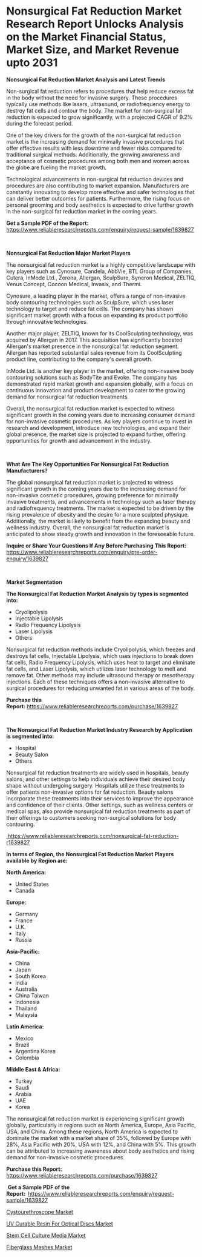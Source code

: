<p><h1>Nonsurgical Fat Reduction Market Research Report Unlocks Analysis on the Market Financial Status, Market Size, and Market Revenue upto 2031</h1></p><p><strong>Nonsurgical Fat Reduction Market Analysis and Latest Trends</strong></p>
<p><p>Non-surgical fat reduction refers to procedures that help reduce excess fat in the body without the need for invasive surgery. These procedures typically use methods like lasers, ultrasound, or radiofrequency energy to destroy fat cells and contour the body. The market for non-surgical fat reduction is expected to grow significantly, with a projected CAGR of 9.2% during the forecast period.</p><p>One of the key drivers for the growth of the non-surgical fat reduction market is the increasing demand for minimally invasive procedures that offer effective results with less downtime and fewer risks compared to traditional surgical methods. Additionally, the growing awareness and acceptance of cosmetic procedures among both men and women across the globe are fueling the market growth.</p><p>Technological advancements in non-surgical fat reduction devices and procedures are also contributing to market expansion. Manufacturers are constantly innovating to develop more effective and safer technologies that can deliver better outcomes for patients. Furthermore, the rising focus on personal grooming and body aesthetics is expected to drive further growth in the non-surgical fat reduction market in the coming years.</p></p>
<p><strong>Get a Sample PDF of the Report:&nbsp;</strong> <a href="https://www.reliableresearchreports.com/enquiry/request-sample/1639827">https://www.reliableresearchreports.com/enquiry/request-sample/1639827</a></p>
<p>&nbsp;</p>
<p><strong>Nonsurgical Fat Reduction Major Market Players</strong></p>
<p><p>The nonsurgical fat reduction market is a highly competitive landscape with key players such as Cynosure, Candela, AbbVie, BTL Group of Companies, Cutera, InMode Ltd., Zerona, Allergan, SculpSure, Syneron Medical, ZELTIQ, Venus Concept, Cocoon Medical, Invasix, and Thermi. </p><p>Cynosure, a leading player in the market, offers a range of non-invasive body contouring technologies such as SculpSure, which uses laser technology to target and reduce fat cells. The company has shown significant market growth with a focus on expanding its product portfolio through innovative technologies.</p><p>Another major player, ZELTIQ, known for its CoolSculpting technology, was acquired by Allergan in 2017. This acquisition has significantly boosted Allergan's market presence in the nonsurgical fat reduction segment. Allergan has reported substantial sales revenue from its CoolSculpting product line, contributing to the company's overall growth.</p><p>InMode Ltd. is another key player in the market, offering non-invasive body contouring solutions such as BodyTite and Evoke. The company has demonstrated rapid market growth and expansion globally, with a focus on continuous innovation and product development to cater to the growing demand for nonsurgical fat reduction treatments.</p><p>Overall, the nonsurgical fat reduction market is expected to witness significant growth in the coming years due to increasing consumer demand for non-invasive cosmetic procedures. As key players continue to invest in research and development, introduce new technologies, and expand their global presence, the market size is projected to expand further, offering opportunities for growth and advancement in the industry.</p></p>
<p>&nbsp;</p>
<p><strong>What Are The Key Opportunities For Nonsurgical Fat Reduction Manufacturers?</strong></p>
<p><p>The global nonsurgical fat reduction market is projected to witness significant growth in the coming years due to the increasing demand for non-invasive cosmetic procedures, growing preference for minimally invasive treatments, and advancements in technology such as laser therapy and radiofrequency treatments. The market is expected to be driven by the rising prevalence of obesity and the desire for a more sculpted physique. Additionally, the market is likely to benefit from the expanding beauty and wellness industry. Overall, the nonsurgical fat reduction market is anticipated to show steady growth and innovation in the foreseeable future.</p></p>
<p><strong>Inquire or Share Your Questions If Any Before Purchasing This Report:</strong> <a href="https://www.reliableresearchreports.com/enquiry/pre-order-enquiry/1639827">https://www.reliableresearchreports.com/enquiry/pre-order-enquiry/1639827</a></p>
<p>&nbsp;</p>
<p><strong>Market Segmentation</strong></p>
<p><strong>The Nonsurgical Fat Reduction Market Analysis by types is segmented into:</strong></p>
<p><ul><li>Cryolipolysis</li><li>Injectable Lipolysis</li><li>Radio Frequency Lipolysis</li><li>Laser Lipolysis</li><li>Others</li></ul></p>
<p><p>Nonsurgical fat reduction methods include Cryolipolysis, which freezes and destroys fat cells, Injectable Lipolysis, which uses injections to break down fat cells, Radio Frequency Lipolysis, which uses heat to target and eliminate fat cells, and Laser Lipolysis, which utilizes laser technology to melt and remove fat. Other methods may include ultrasound therapy or mesotherapy injections. Each of these techniques offers a non-invasive alternative to surgical procedures for reducing unwanted fat in various areas of the body.</p></p>
<p><strong>Purchase this Report:&nbsp;</strong><a href="https://www.reliableresearchreports.com/purchase/1639827">https://www.reliableresearchreports.com/purchase/1639827</a></p>
<p>&nbsp;</p>
<p><strong>The Nonsurgical Fat Reduction Market Industry Research by Application is segmented into:</strong></p>
<p><ul><li>Hospital</li><li>Beauty Salon</li><li>Others</li></ul></p>
<p><p>Nonsurgical fat reduction treatments are widely used in hospitals, beauty salons, and other settings to help individuals achieve their desired body shape without undergoing surgery. Hospitals utilize these treatments to offer patients non-invasive options for fat reduction. Beauty salons incorporate these treatments into their services to improve the appearance and confidence of their clients. Other settings, such as wellness centers or medical spas, also provide nonsurgical fat reduction treatments as part of their offerings to customers seeking non-surgical solutions for body contouring.</p></p>
<p><a href="https://www.reliableresearchreports.com/nonsurgical-fat-reduction-r1639827">&nbsp;https://www.reliableresearchreports.com/nonsurgical-fat-reduction-r1639827</a></p>
<p><strong>In terms of Region, the Nonsurgical Fat Reduction Market Players available by Region are:</strong></p>
<p>
    <p> <strong> North America: </strong>
        <ul>
            <li>United States</li>
            <li>Canada</li>
        </ul>
        </p> 
    <p> <strong> Europe: </strong>
        <ul>
            <li>Germany</li>
            <li>France</li>
            <li>U.K.</li>
            <li>Italy</li>
            <li>Russia</li>
        </ul>
        </p> 
    <p> <strong> Asia-Pacific: </strong>
        <ul>
            <li>China</li>
            <li>Japan</li>
            <li>South Korea</li>
            <li>India</li>
            <li>Australia</li>
            <li>China Taiwan</li>
            <li>Indonesia</li>
            <li>Thailand</li>
            <li>Malaysia</li>
        </ul>
        </p> 
    <p> <strong> Latin America: </strong>
        <ul>
            <li>Mexico</li>
            <li>Brazil</li>
            <li>Argentina Korea</li>
            <li>Colombia</li>
        </ul>
        </p> 
    <p> <strong> Middle East & Africa: </strong>
        <ul>
            <li>Turkey</li>
            <li>Saudi</li>
            <li>Arabia</li>
            <li>UAE</li>
            <li>Korea</li>
        </ul>
    </p>
    </p>
<p><p>The nonsurgical fat reduction market is experiencing significant growth globally, particularly in regions such as North America, Europe, Asia Pacific, USA, and China. Among these regions, North America is expected to dominate the market with a market share of 35%, followed by Europe with 28%, Asia Pacific with 20%, USA with 12%, and China with 5%. This growth can be attributed to increasing awareness about body aesthetics and rising demand for non-invasive cosmetic procedures.</p></p>
<p><strong>Purchase this Report: </strong><a href="https://www.reliableresearchreports.com/purchase/1639827">https://www.reliableresearchreports.com/purchase/1639827</a></p>
<p>&nbsp;<strong>Get a Sample PDF of the Report:&nbsp;&nbsp;</strong><a href="https://www.reliableresearchreports.com/enquiry/request-sample/1639827">https://www.reliableresearchreports.com/enquiry/request-sample/1639827</a></p>
<p><strong></strong></p>
<p><p><a href="https://github.com/nicholepatriciadoylenwnrjr0/Market-Research-Report-List-2/blob/main/cystourethroscope-market.md">Cystourethroscope Market</a></p><p><a href="https://issuu.com/reportprime-2/docs/uv-curable-resin-for-optical-discs-market-size-203">UV Curable Resin For Optical Discs Market</a></p><p><a href="https://github.com/gamblestampleyjenny50m5sl6/Market-Research-Report-List-2/blob/main/stem-cell-culture-media-market.md">Stem Cell Culture Media Market</a></p><p><a href="https://issuu.com/reportprime-2/docs/fiberglass-meshes-market-size-2030.pptx">Fiberglass Meshes Market</a></p></p>